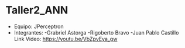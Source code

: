 # Taller2_ANN
* Equipo: JPerceptron
* Integrantes:
  -Grabriel Astorga
  -Rigoberto Bravo
  -Juan Pablo Castillo
Link Video: https://youtu.be/VbZpvEya_gw
